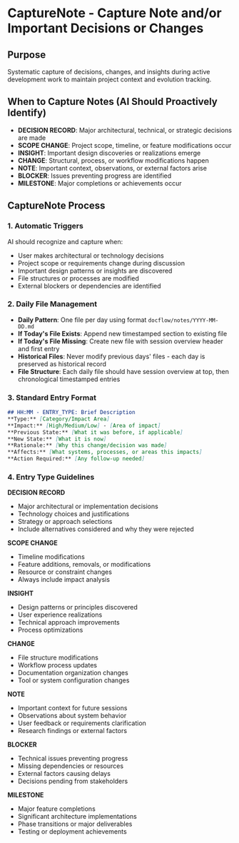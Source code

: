 # CaptureNote - Capture Note and/or Important Decisions or Changes

## Purpose
Systematic capture of decisions, changes, and insights during active development work to maintain project context and evolution tracking.

## When to Capture Notes (AI Should Proactively Identify)
- **DECISION RECORD**: Major architectural, technical, or strategic decisions are made
- **SCOPE CHANGE**: Project scope, timeline, or feature modifications occur
- **INSIGHT**: Important design discoveries or realizations emerge  
- **CHANGE**: Structural, process, or workflow modifications happen
- **NOTE**: Important context, observations, or external factors arise
- **BLOCKER**: Issues preventing progress are identified
- **MILESTONE**: Major completions or achievements occur

## CaptureNote Process

### 1. Automatic Triggers
AI should recognize and capture when:
- User makes architectural or technology decisions
- Project scope or requirements change during discussion
- Important design patterns or insights are discovered
- File structures or processes are modified
- External blockers or dependencies are identified

### 2. Daily File Management
- **Daily Pattern**: One file per day using format `docflow/notes/YYYY-MM-DD.md`
- **If Today's File Exists**: Append new timestamped section to existing file
- **If Today's File Missing**: Create new file with session overview header and first entry
- **Historical Files**: Never modify previous days' files - each day is preserved as historical record
- **File Structure**: Each daily file should have session overview at top, then chronological timestamped entries

### 3. Standard Entry Format
```markdown
## HH:MM - ENTRY_TYPE: Brief Description
**Type:** [Category/Impact Area]
**Impact:** [High/Medium/Low] - [Area of impact]
**Previous State:** [What it was before, if applicable]
**New State:** [What it is now]
**Rationale:** [Why this change/decision was made]
**Affects:** [What systems, processes, or areas this impacts]
**Action Required:** [Any follow-up needed]
```

### 4. Entry Type Guidelines

**DECISION RECORD**
- Major architectural or implementation decisions
- Technology choices and justifications
- Strategy or approach selections
- Include alternatives considered and why they were rejected

**SCOPE CHANGE**
- Timeline modifications
- Feature additions, removals, or modifications
- Resource or constraint changes
- Always include impact analysis

**INSIGHT**
- Design patterns or principles discovered
- User experience realizations
- Technical approach improvements
- Process optimizations

**CHANGE**
- File structure modifications
- Workflow process updates
- Documentation organization changes
- Tool or system configuration changes

**NOTE**
- Important context for future sessions
- Observations about system behavior
- User feedback or requirements clarification
- Research findings or external factors

**BLOCKER**
- Technical issues preventing progress
- Missing dependencies or resources
- External factors causing delays
- Decisions pending from stakeholders

**MILESTONE**
- Major feature completions
- Significant architecture implementations
- Phase transitions or major deliverables
- Testing or deployment achievements
